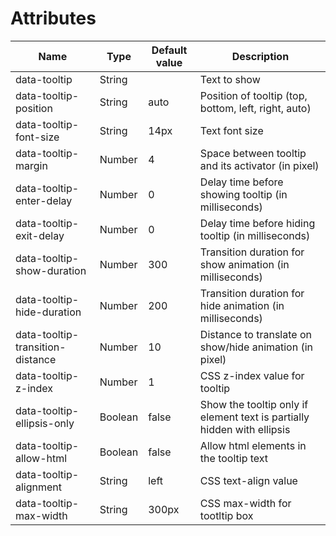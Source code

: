 # Attributes

| Name | Type | Default value | Description |
| --- | --- | --- | --- |
| data-tooltip | String | | Text to show |
| data-tooltip-position | String | auto | Position of tooltip (top, bottom, left, right, auto) |
| data-tooltip-font-size | String | 14px | Text font size |
| data-tooltip-margin | Number | 4 | Space between tooltip and its activator (in pixel) |
| data-tooltip-enter-delay | Number | 0 | Delay time before showing tooltip (in milliseconds) |
| data-tooltip-exit-delay | Number | 0 | Delay time before hiding tooltip (in milliseconds) |
| data-tooltip-show-duration | Number | 300 | Transition duration for show animation (in milliseconds) |
| data-tooltip-hide-duration | Number | 200 | Transition duration for hide animation (in milliseconds) |
| data-tooltip-transition-distance | Number | 10 | Distance to translate on show/hide animation (in pixel) |
| data-tooltip-z-index | Number | 1 | CSS z-index value for tooltip |
| data-tooltip-ellipsis-only | Boolean | false | Show the tooltip only if element text is partially hidden with ellipsis |
| data-tooltip-allow-html | Boolean | false | Allow html elements in the tooltip text |
| data-tooltip-alignment | String | left | CSS text-align value |
| data-tooltip-max-width | String | 300px | CSS max-width for tootltip box |

